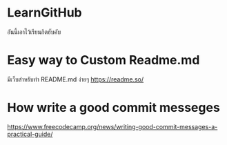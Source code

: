 # LearnGitHub
อันนี้เอาไว้เรียนกิตฮับคับ

# Easy way to Custom Readme.md
มีเว็บสำหรับทำ README.md ง่ายๆ
https://readme.so/

# How write a good commit messeges
https://www.freecodecamp.org/news/writing-good-commit-messages-a-practical-guide/
